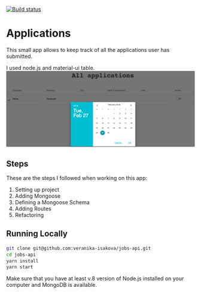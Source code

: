 [![Build status](https://ci.appveyor.com/api/projects/status/rw5ekundgubm1obl?svg=true)](https://ci.appveyor.com/project/veranika-isakova/jobs-api)
# Applications
This small app allows to keep track of all the applications user has submitted. 

I used node.js and material-ui table.
[![](https://github.com/veranika-isakova/jobs-api/blob/master/images/screenshot.png?raw=true)](https://github.com/veranika-isakova/jobs-api/blob/master/images/screenshot.png?raw=true)

## Steps

These are the steps I followed when working on this app:

1. Setting up project
2. Adding Mongoose 
3. Defining a Mongoose Schema
4. Adding Routes
5. Refactoring

## Running Locally
```bash
git clone git@github.com:veranika-isakova/jobs-api.git
cd jobs-api
yarn install
yarn start
```
Make sure that you have at least v.8 version of Node.js installed on your computer and MongoDB is available.

